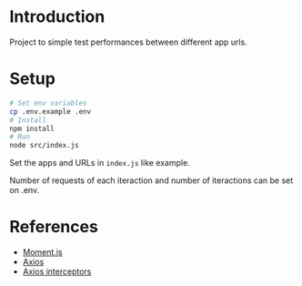 
# Introduction

Project to simple test performances between different app urls.

# Setup

```bash
# Set env variables
cp .env.example .env
# Install
npm install
# Run
node src/index.js
```

Set the apps and URLs in `index.js` like example.

Number of requests of each iteraction and number of iteractions can be set on .env.

# References

- [Moment.js][momentjs]
- [Axios][axiosjs]
- [Axios interceptors][interceptors]

[momentjs]: https://momentjs.com/docs/
[axiosjs]: https://axios-http.com/docs/intro
[interceptors]: https://axios-http.com/docs/interceptors
